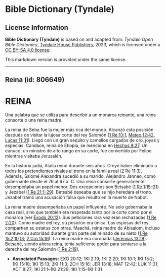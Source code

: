 # Bible Dictionary (Tyndale)

## License Information

**Bible Dictionary (Tyndale)** is based on and adapted from: _Tyndale Open Bible Dictionary_, [Tyndale House Publishers](https://tyndaleopenresources.com/), 2023, which is licensed under a [CC BY-SA 4.0 license](https://creativecommons.org/licenses/by-sa/4.0/legalcode.en).

This markdown version is provided under the same license.



--------------------------------

## Reina (id: 806649)

REINA
=====

Una palabra que se utiliza para describir a un monarca reinante, una reina consorte o una reina madre.

La reina de Seba fue la mujer más rica del mundo. Alcanzó esta posición después de visitar la lujosa corte del rey Salomón ([1 Re 10:1](https://ref.ly/1Kgs10:1), [Mateo 12:42](https://ref.ly/Matt12:42), [Lucas 11:31](https://ref.ly/Luke11:31)). Llegó con un gran séquito y camellos cargados de oro, joyas y especias. Candace, reina de Etiopía, se menciona en [Hechos 8:27](https://ref.ly/Acts8:27). Un eunuco, un ministro de alto rango en su corte, fue convertido por Felipe mientras visitaba Jerusalén.

En la historia judía, Atalía reinó durante seis años. Creyó haber eliminado a todos los pretendientes rivales al trono en la familia real ([2 Re 11:3](https://ref.ly/2Kgs11:3)). Además, Salomé Alexandra sucedió a su marido, Alejandro Janneo, como gobernante desde el 76 al 67 a. C. Una reina consorte generalmente desempeñaba un papel menor. Dos excepciones son Betsabé ([1 Re 1:15–31](https://ref.ly/1Kgs1:15-1Kgs1:31)) y Jezabel ([1 Re 21:1–29](https://ref.ly/1Kgs21:1-1Kgs21:29)). Betsabé deseaba que su hijo heredara el trono. Jezabel tramó una acusación falsa que resultó en la muerte de Nabot.

La reina madre desempeñaba un papel influyente. No solo gobernaba la casa real, sino que también era respetada tanto por la corte como por el monarca (ver [Éxodo 20:12](https://ref.ly/Exod20:12)). Sus peticiones rara vez eran rechazadas ([1 Re 2:20](https://ref.ly/1Kgs2:20)). Como madre del rey, su posición era única. Las esposas del rey compartían su estatus con otras. Maachá, reina madre de Abisalom, incluso mantuvo su autoridad durante gran parte del reinado de su nieto ([1 Re 15:2,10,13](https://ref.ly/1Kgs15:2); [2 Cró 15:16](https://ref.ly/2Chr15:16)). La reina madre era coronada ([Jeremías 13:18](https://ref.ly/Jer13:18)). Betsabé, siendo ahora reina, tenía suficiente poder para sentarse a la derecha del rey Salomón ([1 Re 2:19](https://ref.ly/1Kgs2:19)).

* **Associated Passages:** EXO 20:12; 1KI 2:19; 1KI 2:20; 1KI 10:1; 1KI 15:2; 1KI 15:10; 1KI 15:13; 2KI 11:3; 2CH 15:16; JER 13:18; MAT 12:42; LUK 11:31; ACT 8:27; 1KI 21:1–1KI 21:29; 1KI 1:15–1KI 1:31

